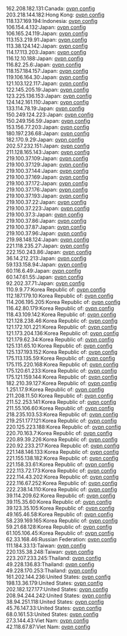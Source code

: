 162.208.182.131:Canada: [ovpn config](vpn/162_208_182_131.ovpn)  
203.218.144.182:Hong Kong: [ovpn config](vpn/203_218_144_182.ovpn)  
118.137.169.194:Indonesia: [ovpn config](vpn/118_137_169_194.ovpn)  
106.154.4.132:Japan: [ovpn config](vpn/106_154_4_132.ovpn)  
106.165.24.119:Japan: [ovpn config](vpn/106_165_24_119.ovpn)  
113.153.219.91:Japan: [ovpn config](vpn/113_153_219_91.ovpn)  
113.38.124.142:Japan: [ovpn config](vpn/113_38_124_142.ovpn)  
114.17.113.203:Japan: [ovpn config](vpn/114_17_113_203.ovpn)  
116.12.10.188:Japan: [ovpn config](vpn/116_12_10_188.ovpn)  
116.82.25.6:Japan: [ovpn config](vpn/116_82_25_6.ovpn)  
118.157.184.157:Japan: [ovpn config](vpn/118_157_184_157.ovpn)  
119.106.164.30:Japan: [ovpn config](vpn/119_106_164_30.ovpn)  
121.103.122.117:Japan: [ovpn config](vpn/121_103_122_117.ovpn)  
122.145.205.19:Japan: [ovpn config](vpn/122_145_205_19.ovpn)  
123.225.136.153:Japan: [ovpn config](vpn/123_225_136_153.ovpn)  
124.142.161.110:Japan: [ovpn config](vpn/124_142_161_110.ovpn)  
133.114.78.19:Japan: [ovpn config](vpn/133_114_78_19.ovpn)  
150.249.124.223:Japan: [ovpn config](vpn/150_249_124_223.ovpn)  
150.249.156.59:Japan: [ovpn config](vpn/150_249_156_59.ovpn)  
153.156.77.203:Japan: [ovpn config](vpn/153_156_77_203.ovpn)  
180.197.236.68:Japan: [ovpn config](vpn/180_197_236_68.ovpn)  
182.170.9.29:Japan: [ovpn config](vpn/182_170_9_29.ovpn)  
202.57.232.151:Japan: [ovpn config](vpn/202_57_232_151.ovpn)  
211.128.165.143:Japan: [ovpn config](vpn/211_128_165_143.ovpn)  
219.100.37.109:Japan: [ovpn config](vpn/219_100_37_109.ovpn)  
219.100.37.129:Japan: [ovpn config](vpn/219_100_37_129.ovpn)  
219.100.37.144:Japan: [ovpn config](vpn/219_100_37_144.ovpn)  
219.100.37.169:Japan: [ovpn config](vpn/219_100_37_169.ovpn)  
219.100.37.172:Japan: [ovpn config](vpn/219_100_37_172.ovpn)  
219.100.37.176:Japan: [ovpn config](vpn/219_100_37_176.ovpn)  
219.100.37.193:Japan: [ovpn config](vpn/219_100_37_193.ovpn)  
219.100.37.22:Japan: [ovpn config](vpn/219_100_37_22.ovpn)  
219.100.37.223:Japan: [ovpn config](vpn/219_100_37_223.ovpn)  
219.100.37.3:Japan: [ovpn config](vpn/219_100_37_3.ovpn)  
219.100.37.86:Japan: [ovpn config](vpn/219_100_37_86.ovpn)  
219.100.37.87:Japan: [ovpn config](vpn/219_100_37_87.ovpn)  
219.100.37.96:Japan: [ovpn config](vpn/219_100_37_96.ovpn)  
219.98.148.124:Japan: [ovpn config](vpn/219_98_148_124.ovpn)  
221.118.235.27:Japan: [ovpn config](vpn/221_118_235_27.ovpn)  
222.150.243.86:Japan: [ovpn config](vpn/222_150_243_86.ovpn)  
36.14.212.213:Japan: [ovpn config](vpn/36_14_212_213.ovpn)  
59.133.158.94:Japan: [ovpn config](vpn/59_133_158_94.ovpn)  
60.116.6.49:Japan: [ovpn config](vpn/60_116_6_49.ovpn)  
60.147.61.55:Japan: [ovpn config](vpn/60_147_61_55.ovpn)  
92.202.37.71:Japan: [ovpn config](vpn/92_202_37_71.ovpn)  
110.9.9.77:Korea Republic of: [ovpn config](vpn/110_9_9_77.ovpn)  
112.187.179.10:Korea Republic of: [ovpn config](vpn/112_187_179_10.ovpn)  
114.206.195.205:Korea Republic of: [ovpn config](vpn/114_206_195_205.ovpn)  
116.42.80.179:Korea Republic of: [ovpn config](vpn/116_42_80_179.ovpn)  
118.43.109.142:Korea Republic of: [ovpn config](vpn/118_43_109_142.ovpn)  
121.128.238.46:Korea Republic of: [ovpn config](vpn/121_128_238_46.ovpn)  
121.172.101.221:Korea Republic of: [ovpn config](vpn/121_172_101_221.ovpn)  
121.173.204.136:Korea Republic of: [ovpn config](vpn/121_173_204_136.ovpn)  
121.179.62.34:Korea Republic of: [ovpn config](vpn/121_179_62_34.ovpn)  
125.131.65.10:Korea Republic of: [ovpn config](vpn/125_131_65_10.ovpn)  
125.137.193.152:Korea Republic of: [ovpn config](vpn/125_137_193_152.ovpn)  
175.113.135.59:Korea Republic of: [ovpn config](vpn/175_113_135_59.ovpn)  
175.115.220.168:Korea Republic of: [ovpn config](vpn/175_115_220_168.ovpn)  
175.120.61.233:Korea Republic of: [ovpn config](vpn/175_120_61_233.ovpn)  
175.121.159.144:Korea Republic of: [ovpn config](vpn/175_121_159_144.ovpn)  
182.210.39.127:Korea Republic of: [ovpn config](vpn/182_210_39_127.ovpn)  
1.251.17.9:Korea Republic of: [ovpn config](vpn/1_251_17_9.ovpn)  
211.208.11.50:Korea Republic of: [ovpn config](vpn/211_208_11_50.ovpn)  
211.52.253.141:Korea Republic of: [ovpn config](vpn/211_52_253_141.ovpn)  
211.55.106.60:Korea Republic of: [ovpn config](vpn/211_55_106_60.ovpn)  
218.235.103.53:Korea Republic of: [ovpn config](vpn/218_235_103_53.ovpn)  
219.251.177.121:Korea Republic of: [ovpn config](vpn/219_251_177_121.ovpn)  
220.125.223.188:Korea Republic of: [ovpn config](vpn/220_125_223_188.ovpn)  
220.70.163.7:Korea Republic of: [ovpn config](vpn/220_70_163_7.ovpn)  
220.89.39.226:Korea Republic of: [ovpn config](vpn/220_89_39_226.ovpn)  
220.92.233.217:Korea Republic of: [ovpn config](vpn/220_92_233_217.ovpn)  
221.148.146.133:Korea Republic of: [ovpn config](vpn/221_148_146_133.ovpn)  
221.155.138.182:Korea Republic of: [ovpn config](vpn/221_155_138_182.ovpn)  
221.158.33.61:Korea Republic of: [ovpn config](vpn/221_158_33_61.ovpn)  
222.113.72.173:Korea Republic of: [ovpn config](vpn/222_113_72_173.ovpn)  
222.114.43.202:Korea Republic of: [ovpn config](vpn/222_114_43_202.ovpn)  
222.116.67.252:Korea Republic of: [ovpn config](vpn/222_116_67_252.ovpn)  
222.238.14.110:Korea Republic of: [ovpn config](vpn/222_238_14_110.ovpn)  
39.114.209.62:Korea Republic of: [ovpn config](vpn/39_114_209_62.ovpn)  
39.115.35.60:Korea Republic of: [ovpn config](vpn/39_115_35_60.ovpn)  
39.123.35.105:Korea Republic of: [ovpn config](vpn/39_123_35_105.ovpn)  
49.165.46.58:Korea Republic of: [ovpn config](vpn/49_165_46_58.ovpn)  
58.239.169.165:Korea Republic of: [ovpn config](vpn/58_239_169_165.ovpn)  
59.21.68.128:Korea Republic of: [ovpn config](vpn/59_21_68_128.ovpn)  
61.105.106.45:Korea Republic of: [ovpn config](vpn/61_105_106_45.ovpn)  
62.33.168.46:Russian Federation: [ovpn config](vpn/62_33_168_46.ovpn)  
111.184.33.13:Taiwan: [ovpn config](vpn/111_184_33_13.ovpn)  
220.135.38.248:Taiwan: [ovpn config](vpn/220_135_38_248.ovpn)  
223.207.233.245:Thailand: [ovpn config](vpn/223_207_233_245.ovpn)  
49.228.136.83:Thailand: [ovpn config](vpn/49_228_136_83.ovpn)  
49.228.170.253:Thailand: [ovpn config](vpn/49_228_170_253.ovpn)  
161.202.144.236:United States: [ovpn config](vpn/161_202_144_236.ovpn)  
198.13.36.179:United States: [ovpn config](vpn/198_13_36_179.ovpn)  
202.182.127.177:United States: [ovpn config](vpn/202_182_127_177.ovpn)  
208.94.244.242:United States: [ovpn config](vpn/208_94_244_242.ovpn)  
38.94.251.118:United States: [ovpn config](vpn/38_94_251_118.ovpn)  
45.76.147.33:United States: [ovpn config](vpn/45_76_147_33.ovpn)  
68.0.161.53:United States: [ovpn config](vpn/68_0_161_53.ovpn)  
27.3.144.43:Viet Nam: [ovpn config](vpn/27_3_144_43.ovpn)  
42.118.67.87:Viet Nam: [ovpn config](vpn/42_118_67_87.ovpn)  
